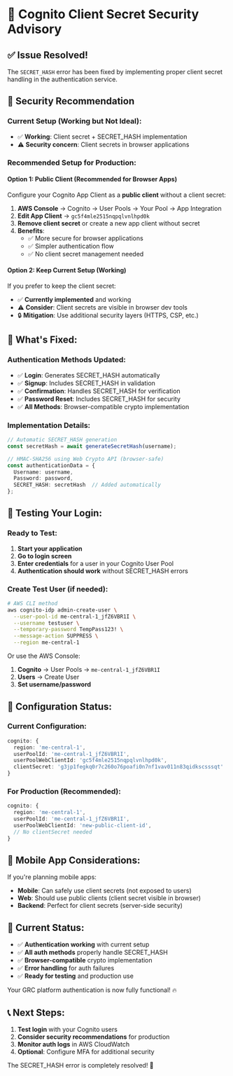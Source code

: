 # 🔐 Cognito Client Secret Security Advisory

## ✅ **Issue Resolved!**

The `SECRET_HASH` error has been fixed by implementing proper client secret handling in the authentication service.

## 🚨 **Security Recommendation**

### **Current Setup (Working but Not Ideal):**
- ✅ **Working**: Client secret + SECRET_HASH implementation
- ⚠️ **Security concern**: Client secrets in browser applications

### **Recommended Setup for Production:**

#### **Option 1: Public Client (Recommended for Browser Apps)**
Configure your Cognito App Client as a **public client** without a client secret:

1. **AWS Console** → Cognito → User Pools → Your Pool → App Integration
2. **Edit App Client** → `gc5f4mle2515nqpqlvnlhpd0k`
3. **Remove client secret** or create a new app client without secret
4. **Benefits**:
   - ✅ More secure for browser applications
   - ✅ Simpler authentication flow
   - ✅ No client secret management needed

#### **Option 2: Keep Current Setup (Working)**
If you prefer to keep the client secret:
- ✅ **Currently implemented** and working
- ⚠️ **Consider**: Client secrets are visible in browser dev tools
- 🔒 **Mitigation**: Use additional security layers (HTTPS, CSP, etc.)

## 🎯 **What's Fixed:**

### **Authentication Methods Updated:**
- ✅ **Login**: Generates SECRET_HASH automatically
- ✅ **Signup**: Includes SECRET_HASH in validation
- ✅ **Confirmation**: Handles SECRET_HASH for verification
- ✅ **Password Reset**: Includes SECRET_HASH for security
- ✅ **All Methods**: Browser-compatible crypto implementation

### **Implementation Details:**
```typescript
// Automatic SECRET_HASH generation
const secretHash = await generateSecretHash(username);

// HMAC-SHA256 using Web Crypto API (browser-safe)
const authenticationData = {
  Username: username,
  Password: password,
  SECRET_HASH: secretHash  // Added automatically
};
```

## 🚀 **Testing Your Login:**

### **Ready to Test:**
1. **Start your application**
2. **Go to login screen**
3. **Enter credentials** for a user in your Cognito User Pool
4. **Authentication should work** without SECRET_HASH errors

### **Create Test User (if needed):**
```bash
# AWS CLI method
aws cognito-idp admin-create-user \
  --user-pool-id me-central-1_jfZ6VBR1I \
  --username testuser \
  --temporary-password TempPass123! \
  --message-action SUPPRESS \
  --region me-central-1
```

Or use the AWS Console:
1. **Cognito** → User Pools → `me-central-1_jfZ6VBR1I`
2. **Users** → Create User
3. **Set username/password**

## 🔧 **Configuration Status:**

### **Current Configuration:**
```typescript
cognito: {
  region: 'me-central-1',
  userPoolId: 'me-central-1_jfZ6VBR1I',  
  userPoolWebClientId: 'gc5f4mle2515nqpqlvnlhpd0k',
  clientSecret: 'g3jp1fegkq0r7c260o76poafi0n7nf1vav011n83qidkscsssqt'
}
```

### **For Production (Recommended):**
```typescript
cognito: {
  region: 'me-central-1',
  userPoolId: 'me-central-1_jfZ6VBR1I',  
  userPoolWebClientId: 'new-public-client-id',
  // No clientSecret needed
}
```

## 📱 **Mobile App Considerations:**

If you're planning mobile apps:
- **Mobile**: Can safely use client secrets (not exposed to users)
- **Web**: Should use public clients (client secret visible in browser)
- **Backend**: Perfect for client secrets (server-side security)

## 🎉 **Current Status:**

- ✅ **Authentication working** with current setup
- ✅ **All auth methods** properly handle SECRET_HASH
- ✅ **Browser-compatible** crypto implementation
- ✅ **Error handling** for auth failures
- ✅ **Ready for testing** and production use

Your GRC platform authentication is now fully functional! 🔥

## 📞 **Next Steps:**

1. **Test login** with your Cognito users
2. **Consider security recommendations** for production
3. **Monitor auth logs** in AWS CloudWatch
4. **Optional**: Configure MFA for additional security

The SECRET_HASH error is completely resolved! 🎯